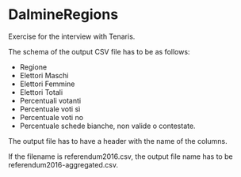 # DalmineRegions

Exercise for the interview with Tenaris.

The schema of the output CSV file has to be as follows:
- Regione
- Elettori Maschi
- Elettori Femmine
- Elettori Totali
- Percentuali votanti
- Percentuale voti sì
- Percentuale voti no
- Percentuale schede bianche, non valide o contestate.

The output file has to have a header with the name of the columns.

If the filename is referendum2016.csv, the output file name has to be referendum2016-aggregated.csv.
